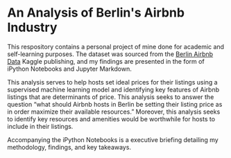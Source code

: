 # An Analysis of Berlin's Airbnb Industry
This respository contains a personal project of mine done for academic and self-learning purposes. The dataset was sourced from the <a href="https://www.kaggle.com/brittabettendorf/berlin-airbnb-data">Berlin Airbnb Data</a> Kaggle publishing, and my findings are presented in the form of iPython Notebooks and Jupyter Markdown.

This analysis serves to help hosts set ideal prices for their listings using a supervised machine learning model and identifying key features of Airbnb listings that are determinants of price. This analysis seeks to answer the question “what should Airbnb hosts in Berlin be setting their listing price as in order maximize their available resources.” Moreover, this analysis seeks to identify key resources and amenities would be worthwhile for hosts to include in their listings.

Accompanying the iPython Notebooks is a executive briefing detailing my methodology, findings, and key takeaways.
